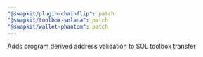 ```yaml
---
"@swapkit/plugin-chainflip": patch
"@swapkit/toolbox-solana": patch
"@swapkit/wallet-phantom": patch
---
```


Adds program derived address validation to SOL toolbox transfer
